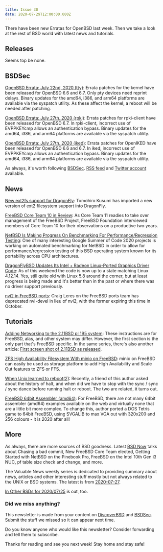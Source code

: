```yaml
---
title: Issue 30
date: 2020-07-29T12:00:00.000Z
---
```


There have been new Erratas for OpenBSD last week. Then we take a look at the rest of BSD world with latest news and tutorials.

<!-- more -->

## Releases

Seems top be none.

## BSDSec

[OpenBSD Errata: July 22nd, 2020 (tty)](https://bsdsec.net/articles/openbsd-errata-july-22nd-2020-tty?utm_source=bsdweekly): Errata patches for the kernel have been released for OpenBSD 6.6 and 6.7. Only pty devices need reprint delays. Binary updates for the amd64, i386, and arm64 platforms are available via the syspatch utility. As these affect the kernel, a reboot will be needed after patching.

[OpenBSD Errata: July 27th, 2020 (rpki)](https://bsdsec.net/articles/openbsd-errata-july-27th-2020-rpki?utm_source=bsdweekly): Errata patches for rpki-client have been released for OpenBSD 6.7. In rpki-client, incorrect use of EVPPKEYcmp allows an authentication bypass. Binary updates for the amd64, i386, and arm64 platforms are available via the syspatch utility.

[OpenBSD Errata: July 27th, 2020 (iked)](https://bsdsec.net/articles/openbsd-errata-july-27th-2020-iked?utm_source=bsdweekly): Errata patches for OpenIKED have been released for OpenBSD 6.6 and 6.7. In iked, incorrect use of EVPPKEYcmp allows an authentication bypass. Binary updates for the amd64, i386, and arm64 platforms are available via the syspatch utility.

As always, it's worth following [BSDSec](https://bsdsec.net). [RSS feed](https://bsdsec.net/articles.atom) and [Twitter account](https://twitter.com/bsdsec) available.

## News

[New ext2fs support for DragonFly](https://www.dragonflydigest.com/2020/07/27/24780.html?utm_source=bsdweekly): Tomohiro Kusumi has imported a new version of ext2 filesystem support into DragonFly.

[FreeBSD Core Team 10 in Review](https://www.freebsdfoundation.org/blog/freebsd-core-team-10-in-review/?utm_source=bsdweekly): As Core Team 11 readies to take over management of the FreeBSD Project, FreeBSD Foundation interviewed members of Core Team 10 for their observations on a productive two years.

[NetBSD Is Making Progress On Benchmarking For Performance/Regression Testing](https://www.phoronix.com/scan.php?page=news_item&px=NetBSD-Benchmark-Progress-1&utm_source=bsdweekly): One of many interesting Google Summer of Code 2020 projects is working on automated benchmarking for NetBSD in order to allow for performance/regression testing of this BSD operating system known for its portability across CPU architectures.

[DragonFlyBSD Updates Its Intel + Radeon Linux-Ported Graphics Driver Code](https://www.phoronix.com/scan.php?page=news_item&px=DragonFlyBSD-DRM-4.12.14-Port&utm_source=bsdweekly): As of this weekend the code is now up to a state matching Linux 4.12.14. Yes, still quite old with Linux 5.8 around the corner, but at least progress is being made and it's better than in the past or where there was no driver support previously.

[nvi2 in FreeBSD ports](https://rubenerd.com/nvi2-in-freebsd-ports-and-pkgsrc/?utm_source=bsdweekly): Craig Leres on the FreeBSD ports team has deprecated nvi-devel in lieu of nvi2, with the former expiring this time in October.

## Tutorials

[Adding Networking to the 2.11BSD pl 195 system](https://bsdimp.blogspot.com/2020/07/adding-networking-to-211bsd-pl-195.html?utm_source=bsdweekly): These instructions are for FreeBSD, alas, and other system may differ. However, the first section is the only part that's FreeBSD specific. In the same series, there's also another article: [First screen shot of 2.11BSD as released](https://bsdimp.blogspot.com/2020/07/first-screen-shot-of-211bsd-as-released.html?utm_source=bsdweekly).

[ZFS High Availability Filesystem With minio on FreeBSD](https://honeyguide.eu/posts/minio-fuse/?utm_source=bsdweekly): minio on FreeBSD can easily be used as storage platform to add High Availability and Scale Out features to ZFS or FFS.

[When Unix learned to reboot(2)](https://bsdimp.blogspot.com/2020/07/when-unix-learned-to-reboot2.html?utm_source=bsdweekly): Recently, a friend of this author asked about the history of halt, and when did we have to stop with the sync / sync / sync dance before running halt or reboot. The two are related, it turns out.

[FreeBSD 64bit Assembler (amd64)](https://honeyguide.eu/posts/asm64-fbsd/?utm_source=bsdweekly): For FreeBSD, there are not many 64bit assembler (amd64) examples available on the web and virtually none that are a little bit more complex. To change this, author ported a DOS Tetris game to 64bit FreeBSD, using SVGALIB to max VGA out with 320x200 and 256 colours - it is 2020 after all!

## More

As always, there are more sources of BSD goodness. Latest [BSD Now](https://www.bsdnow.tv/360?utm_source=bsdweekly) talks about Chasing a bad commit, New FreeBSD Core Team elected, Getting Started with NetBSD on the Pinebook Pro, FreeBSD on the Intel 10th Gen i3 NUC, pf table size check and change, and more.

The Valuable News weekly series is dedicated to providing summary about news, articles and other interesting stuff mostly but not always related to the UNIX or BSD systems. The latest is from [2020-07-27](https://vermaden.wordpress.com/2020/07/27/valuable-news-2020-07-27/?utm_source=bsdweekly).

[In Other BSDs for 2020/07/25](https://www.dragonflydigest.com/2020/07/25/24761.html?utm_source=bsdweekly) is out, too.

### Did we miss anything?

This newsletter is made from your content on [DiscoverBSD](https://discoverbsd.com) and [BSDSec](https://bsdsec.net). Submit the stuff we missed so it can appear next time.

Do you know anyone who would like this newsletter? Consider forwarding and tell them to subscribe.

Thanks for reading and see you next week! Stay home and stay safe!
